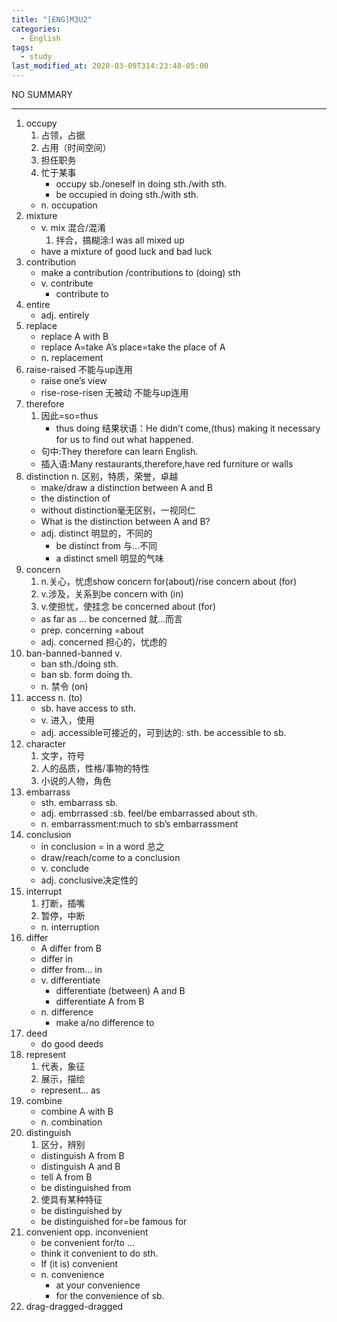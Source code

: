 ```yaml
---
title: "[ENG]M3U2"
categories:
  - English
tags:
  - study
last_modified_at: 2020-03-09T314:23:48-05:00
---
```


NO SUMMARY

***

1. occupy
    1. 占领，占据
    2. 占用（时间空间）
    3. 担任职务
    4. 忙于某事
        * occupy sb./oneself in doing sth./with sth.
        * be occupied in doing sth./with sth.
    * n. occupation
2. mixture 
    * v. mix 混合/混淆
        1. 拌合，搞糊涂:I was all mixed up
    * have a mixture of good luck and bad luck
3. contribution
    * make a contribution /contributions to (doing) sth
    * v. contribute
        * contribute to
4. entire
    * adj. entirely
5. replace
    * replace A with B
    * replace A=take A’s place=take the place of A
    * n. replacement
6. raise-raised 不能与up连用
    * raise one’s view
    * rise-rose-risen 无被动 不能与up连用
7. therefore
    1. 因此=so=thus
        * thus doing 结果状语：He didn’t come,(thus) making it necessary for us to find out what happened.
    * 句中:They therefore can learn English.
    * 插入语:Many restaurants,therefore,have red furniture or walls
8. distinction n. 区别，特质，荣誉，卓越
    * make/draw a distinction between A and B
    * the distinction of
    * without distinction毫无区别，一视同仁
    * What is the distinction between A and B?
    * adj. distinct 明显的，不同的
        * be distinct from 与…不同
        * a distinct smell 明显的气味 
9. concern
    1. n.关心，忧虑show concern for(about)/rise concern about (for)
    2. v.涉及，关系到be concern with (in)
    3. v.使担忧，使挂念 be concerned about (for)
    * as far as ... be concerned 就…而言
    * prep. concerning =about
    * adj. concerned 担心的，忧虑的
10. ban-banned-banned v.
    * ban sth./doing sth.
    * ban sb. form doing th.
    * n. 禁令 (on)
11. access n. (to)
    * sb. have access to sth.
    * v. 进入，使用
    * adj. accessible可接近的，可到达的: sth. be accessible to sb.
12. character 
    1. 文字，符号
    2. 人的品质，性格/事物的特性
    3. 小说的人物，角色
13. embarrass 
    * sth. embarrass sb.
    * adj. embrrassed :sb. feel/be embarrassed about sth.
    * n. embarrassment:much to sb’s embarrassment
14. conclusion
    * in conclusion = in a word 总之
    * draw/reach/come to a conclusion
    * v. conclude
    * adj. conclusive决定性的
15. interrupt
    1. 打断，插嘴
    2. 暂停，中断
    * n. interruption
16. differ
    * A differ from B
    * differ in
    * differ from... in
    * v. differentiate
        * differentiate (between) A and B
        * differentiate A from B
    * n. difference
        * make a/no difference to
17. deed
    * do good deeds
18. represent
    1. 代表，象征
    2. 展示，描绘
    * represent... as
19. combine 
    * combine A with B
    * n. combination
20. distinguish
    1. 区分，辨别
    * distinguish A from B
    * distinguish A and B
    * tell A from B
    * be distinguished from
    2. 使具有某种特征
    * be distinguished by
    * be distinguished for=be famous for
21. convenient opp. inconvenient 
    * be convenient for/to ...
    * think it convenient to do sth.
    * If (it is) convenient
    * n. convenience
        * at your convenience
        * for the convenience of sb.
22. drag-dragged-dragged
